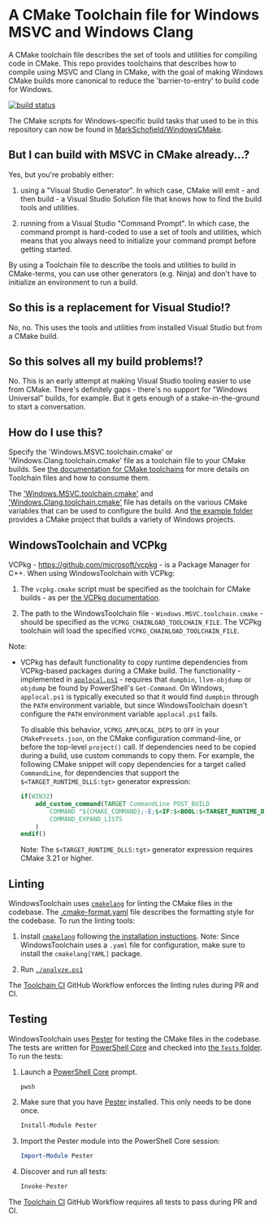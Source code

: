 # A CMake Toolchain file for Windows MSVC and Windows Clang

A CMake toolchain file describes the set of tools and utilities for compiling code in CMake. This repo provides
toolchains that describes how to compile using MSVC and Clang in CMake, with the goal of making Windows CMake builds more
canonical to reduce the 'barrier-to-entry' to build code for Windows.

[![build status](https://github.com/MarkSchofield/Toolchain/actions/workflows/ci.yaml/badge.svg?branch=main)](https://github.com/MarkSchofield/Toolchain/actions/workflows/ci.yaml?query=branch%3Amain)

The CMake scripts for Windows-specific build tasks that used to be in this repository can now be found in [MarkSchofield/WindowsCMake](https://github.com/MarkSchofield/WindowsCMake).

## But I can build with MSVC in CMake already...?

Yes, but you're probably either:

  1. using a "Visual Studio Generator". In which case, CMake will emit - and then build - a Visual Studio Solution file
     that knows how to find the build tools and utilities.

  2. running from a Visual Studio "Command Prompt". In which case, the command prompt is hard-coded to use a set of
     tools and utilities, which means that you always need to initialize your command prompt before getting started.

By using a Toolchain file to describe the tools and utilities to build in CMake-terms, you can use other generators
(e.g. Ninja) and don't have to initialize an environment to run a build.

## So this is a replacement for Visual Studio!?

No, no. This uses the tools and utilities from installed Visual Studio but from a CMake build.

## So this solves all my build problems!?

No. This is an early attempt at making Visual Studio tooling easier to use from CMake. There's definitely gaps -
there's no support for "Windows Universal" builds, for example. But it gets enough of a stake-in-the-ground to start a
conversation.

## How do I use this?

Specify the 'Windows.MSVC.toolchain.cmake' or 'Windows.Clang.toolchain.cmake' file as a toolchain file to your CMake
builds. See [the documentation for CMake toolchains][cmake-toolchains] for more details on Toolchain files and how to
consume them.

The ['Windows.MSVC.toolchain.cmake'](./Windows.MSVC.toolchain.cmake) and
['Windows.Clang.toolchain.cmake'](./Windows.Clang.toolchain.cmake) file has details on the various CMake variables
that can be used to configure the build. And [the example folder](./example) provides a CMake project that builds a
variety of Windows projects.

## WindowsToolchain and VCPkg

VCPkg - <https://github.com/microsoft/vcpkg> - is a Package Manager for C++. When using WindowsToolchain with VCPkg:

1. The `vcpkg.cmake` script must be specified as the toolchain for CMake builds - as per [the VCPkg documentation](https://github.com/microsoft/vcpkg#getting-started).

2. The path to the WindowsToolchain file - `Windows.MSVC.toolchain.cmake` - should be specified as the `VCPKG_CHAINLOAD_TOOLCHAIN_FILE`. The VCPkg toolchain will load the specified `VCPKG_CHAINLOAD_TOOLCHAIN_FILE`.

Note:

* VCPkg has default functionality to copy runtime dependencies from VCPkg-based packages during a CMake build. The functionality - implemented in [`applocal.ps1`](https://github.com/microsoft/vcpkg/blob/0ba60bfef5dea4cb2599daa7ad8364e309835a68/scripts/buildsystems/msbuild/applocal.ps1) - requires that `dumpbin`, `llvm-objdump` or `objdump` be found by PowerShell's `Get-Command`. On Windows, `applocal.ps1` is typically executed so that it would find `dumpbin` through the `PATH` environment variable, but since WindowsToolchain doesn't configure the `PATH` environment variable `applocal.ps1` fails.

  To disable this behavior, `VCPKG_APPLOCAL_DEPS` to `OFF` in your `CMakePresets.json`, on the CMake configuration command-line, or before the top-level `project()` call. If dependencies need to be copied during a build, use custom commands to copy them. For example, the following CMake snippet will copy dependencies for a target called `CommandLine`, for dependencies that support the `$<TARGET_RUNTIME_DLLS:tgt>` generator expression:

  ```cmake
  if(WIN32)
      add_custom_command(TARGET CommandLine POST_BUILD
          COMMAND "${CMAKE_COMMAND};-E;$<IF:$<BOOL:$<TARGET_RUNTIME_DLLS:CommandLine>>,copy;$<TARGET_RUNTIME_DLLS:CommandLine>;$<TARGET_FILE_DIR:CommandLine>,true>"
          COMMAND_EXPAND_LISTS
      )
  endif()
  ```

  Note: The `$<TARGET_RUNTIME_DLLS:tgt>` generator expression requires CMake 3.21 or higher.

## Linting

WindowsToolchain uses [`cmakelang`][cmakelang] for linting the CMake files in the codebase. The
[.cmake-format.yaml](./.cmake-format.yaml) file describes the formatting style for the codebase. To run the linting
tools:

1. Install [`cmakelang`][cmakelang] following [the installation instuctions](https://cmake-format.readthedocs.io/en/latest/installation.html).
Note: Since WindowsToolchain uses a `.yaml` file for configuration, make sure to install the `cmakelang[YAML]` package.

2. Run [`./analyze.ps1`](./analyze.ps1)

The [Toolchain CI](.\.github\workflows\ci.yaml) GitHub Workflow enforces the linting rules during PR and CI.

## Testing

WindowsToolchain uses [Pester][pester] for testing the CMake files in the codebase. The tests are written for
[PowerShell Core][powershellcore] and checked into [the `Tests` folder](./Tests). To run the tests:

1. Launch a [PowerShell Core][powershellcore] prompt.

    ```text
    pwsh
    ```

2. Make sure that you have [Pester][pester] installed. This only needs to be done once.

    ```powershell
    Install-Module Pester
    ```

3. Import the Pester module into the PowerShell Core session:

    ```powershell
    Import-Module Pester
    ```

4. Discover and run all tests:

    ```powershell
    Invoke-Pester
    ```

The [Toolchain CI](.\.github\workflows\ci.yaml) GitHub Workflow requires all tests to pass during PR and CI.

[cmake-toolchains]: https://cmake.org/cmake/help/latest/manual/cmake-toolchains.7.html "CMake Toolchains"
[cmakelang]: https://cmake-format.readthedocs.io/ "cmakelang"
[pester]: https://pester.dev/ "Pester"
[powershellcore]: https://learn.microsoft.com/en-us/powershell/ "PowerShell Core"
